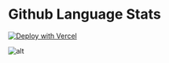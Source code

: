 # Github Language Stats

[![Deploy with Vercel](https://vercel.com/button)](https://vercel.com/new/git/external?repository-url=https%3A%2F%2Fgithub.com%2Fnavneetlal%2Fgithub-language-stats&env=PERSONAL_ACCESS_TOKEN&envDescription=Tokens%20you%20have%20generated%20that%20can%20be%20used%20to%20access%20the%20GitHub%20API.&envLink=https%3A%2F%2Fdocs.github.com%2Fen%2Fgithub%2Fauthenticating-to-github%2Fkeeping-your-account-and-data-secure%2Fcreating-a-personal-access-token)

![alt](https://github-language-stats.vercel.app/api/top-langs?username=navneetlal)
